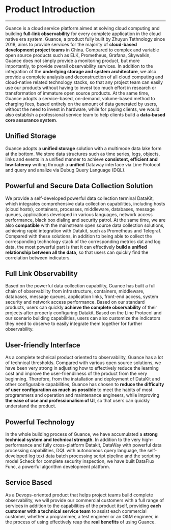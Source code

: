 # Product Introduction
---

Guance is a cloud service platform aimed at solving cloud computing and building **full-link observability** for every complete application in the cloud native era system. Guance, a product fully built by Zhuyun Tethnology since 2018, aims to provide services for the majority of **cloud-based development project teams** in China. Compared to complex and variable open source products such as ELK, Prometheus, Grafana, Skywalkin, Guance does not simply provide a monitoring product, but more importantly, to provide overall observability services. In addition to the integration of the **underlying storage and system architecture**, we also provide a complete analysis and deconstruction of all cloud computing and cloud-native related technology stacks, so that any project team can easily use our products without having to invest too much effort in research or transformation of immature open source products. At the same time, Guance adopts a service-based, on-demand, volume-based method to charging fees, based entirely on the amount of data generated by users, without the need to invest in hardware, while for paying clients, we would also establish a professional service team to help clients build a **data-based core assurance system**.
## Unified Storage
Guance adopts a **unified storage** solution with a multimode data lake form at the bottom. We store data structures such as time series, logs, objects, links and events in a unified manner to achieve **consistent, efficient and low-latency** writing through a **unified** Dataway interface via Line Protocol and query and analize via Dubug Query Language (DQL).
## Powerful and Secure Data Collection Solution
We provide a self-developed powerful data collection terminal DataKit, which integrates comprehensive data collection capabilities, including hosts (cloud hosts), containers, processes, middleware, databases, message queues, applications developed in various languages, network access performance, black box dialing and security patrol. At the same time, we are also **compatible** with the mainstream open source data collection solutions, achieving rapid integration with Datakit, such as Prometheus and Telegraf. Compared with these solutions, in addition to being able to collect the corresponding technology stack of the corresponding metrics dat and log data, the most powerful part is that it can effectively **build a unified relationship between all the data**, so that users can quickly find the correlation between indicators.
## Full Link Observability
Based on the powerful data collection capability, Guance has built a full chain of observability from infrastructure, containers, middleware, databases, message queues, application links, front-end access, system security and network access performance. Based on our standard products, users can quickly **achieve the complete observability** of their projects after properly configuring Datakit. Based on the Line Protocol and our scenario building capabilities, users can also customize the indicators they need to observe to easily integrate them together for further observability.
## User-friendly Interface
As a complete technical product oriented to observability, Guance has a lot of technical thresholds. Compared with various open source solutions, we have been very strong in adjusting how to effectively reduce the learning cost and improve the user-friendliness of the product from the very beginning. Therefore, from the installation and deployment of DataKit and other configurable capabilities, Guance has chosen to **reduce the difficulty of user configuration as much as possible** to meet the habits of most programmers and operation and maintenance engineers, while improving **the ease of use and professionalism of UI**, so that users can quickly understand the product.
## Powerful Technology
In the whole building process of Guance, we have accumulated a **strong technical system and technical strength**. In addition to the very high-performance and fully cross-platform Datakit, DataWay with powerful data processing capabilities, DQL with autonomous query language, the self-developed log text data batch processing script pipeline and the scripting model Scheck for complete security inspection, we have built DataFlux Func, a powerful algorithm development platform.
## Service Based
As a Devops-oriented product that helps project teams build complete observability, we will provide our commercial customers with a full range of services in addition to the capabilities of the product itself, providing **each customer with a technical service team** to assist each commercial customer, whether a programmer, a test engineer or an O&M engineer, in the process of using effectively reap the **real benefits** of using Guance.
